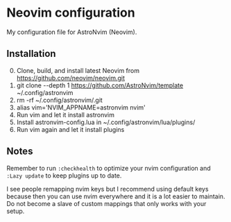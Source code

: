 # Neovim configuration

My configuration file for AstroNvim (Neovim).

## Installation

0. Clone, build, and install latest Neovim from https://github.com/neovim/neovim.git
1. git clone --depth 1 https://github.com/AstroNvim/template ~/.config/astronvim
2. rm -rf ~/.config/astronvim/.git
3. alias vim='NVIM_APPNAME=astronvim nvim'
4. Run vim and let it install astronvim
5. Install astronvim-config.lua in ~/.config/astronvim/lua/plugins/
4. Run vim again and let it install plugins

## Notes

Remember to run `:checkhealth` to optimize your nvim configuration and
`:Lazy update` to keep plugins up to date.

I see people remapping nvim keys but I recommend using default keys because
then you can use nvim everywhere and it is a lot easier to maintain. Do not
become a slave of custom mappings that only works with your setup.

